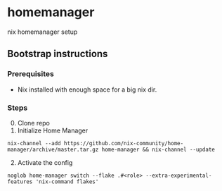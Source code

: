 # homemanager
nix homemanager setup

## Bootstrap instructions
### Prerequisites
* Nix installed with enough space for a big nix dir.

### Steps
0. Clone repo
1. Initialize Home Manager
```
nix-channel --add https://github.com/nix-community/home-manager/archive/master.tar.gz home-manager && nix-channel --update
```

2. Activate the config
```
noglob home-manager switch --flake .#<role> --extra-experimental-features 'nix-command flakes'
```
